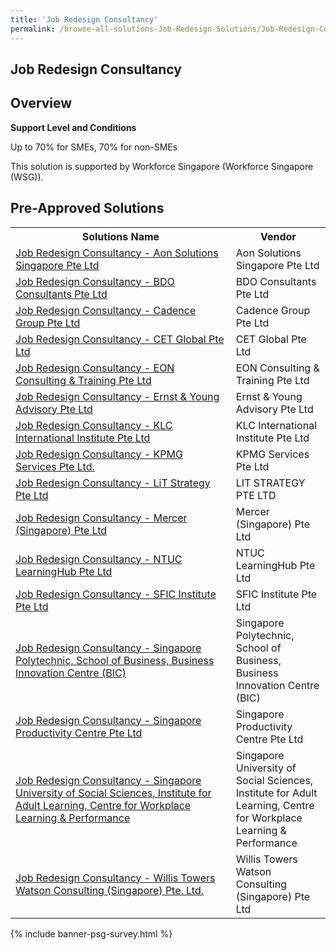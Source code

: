 ```yaml
---
title: 'Job Redesign Consultancy'
permalink: /browse-all-solutions-Job-Redesign-Solutions/Job-Redesign-Consultancy
---
```


## Job Redesign Consultancy
## Overview

**Support Level and Conditions**

Up to 70% for SMEs, 70% for non-SMEs

This solution is supported by Workforce Singapore (Workforce Singapore (WSG)).

## Pre-Approved Solutions

<table>
<tr>
<th style='width: auto;'><b>Solutions Name</b></th>
<th style='width: 30%;'><b>Vendor</b></th>
</tr>
<tr>
<td><a href='/productivity-solutions-grant/solutionrepo/solution139' target='_blank'>Job Redesign Consultancy - Aon Solutions Singapore Pte Ltd</a><br></td>
<td>Aon Solutions Singapore Pte Ltd</td>
</tr>
<tr>
<td><a href='/productivity-solutions-grant/solutionrepo/solution186' target='_blank'>Job Redesign Consultancy - BDO Consultants Pte Ltd</a><br></td>
<td>BDO Consultants Pte Ltd</td>
</tr>
<tr>
<td><a href='/productivity-solutions-grant/solutionrepo/solution238' target='_blank'>Job Redesign Consultancy - Cadence Group Pte Ltd</a><br></td>
<td>Cadence Group Pte Ltd</td>
</tr>
<tr>
<td><a href='/productivity-solutions-grant/solutionrepo/solution253' target='_blank'>Job Redesign Consultancy - CET Global Pte Ltd </a><br></td>
<td>CET Global Pte Ltd </td>
</tr>
<tr>
<td><a href='/productivity-solutions-grant/solutionrepo/solution408' target='_blank'>Job Redesign Consultancy - EON Consulting & Training Pte Ltd</a><br></td>
<td>EON Consulting & Training Pte Ltd</td>
</tr>
<tr>
<td><a href='/productivity-solutions-grant/solutionrepo/solution416' target='_blank'>Job Redesign Consultancy - Ernst & Young Advisory Pte Ltd</a><br></td>
<td>Ernst & Young Advisory Pte Ltd </td>
</tr>
<tr>
<td><a href='/productivity-solutions-grant/solutionrepo/solution596' target='_blank'>Job Redesign Consultancy - KLC International Institute Pte Ltd</a><br></td>
<td>KLC International Institute Pte Ltd</td>
</tr>
<tr>
<td><a href='/productivity-solutions-grant/solutionrepo/solution602' target='_blank'>Job Redesign Consultancy - KPMG Services Pte Ltd.</a><br></td>
<td>KPMG Services Pte Ltd</td>
</tr>
<tr>
<td><a href='/productivity-solutions-grant/solutionrepo/solution609' target='_blank'>Job Redesign Consultancy - LiT Strategy Pte Ltd</a><br></td>
<td>LIT STRATEGY PTE LTD</td>
</tr>
<tr>
<td><a href='/productivity-solutions-grant/solutionrepo/solution643' target='_blank'>Job Redesign Consultancy - Mercer (Singapore) Pte Ltd</a><br></td>
<td>Mercer (Singapore) Pte Ltd</td>
</tr>
<tr>
<td><a href='/productivity-solutions-grant/solutionrepo/solution717' target='_blank'>Job Redesign Consultancy - NTUC LearningHub Pte Ltd</a><br></td>
<td>NTUC LearningHub Pte Ltd</td>
</tr>
<tr>
<td><a href='/productivity-solutions-grant/solutionrepo/solution868' target='_blank'>Job Redesign Consultancy - SFIC Institute Pte Ltd</a><br></td>
<td>SFIC Institute Pte Ltd</td>
</tr>
<tr>
<td><a href='/productivity-solutions-grant/solutionrepo/solution874' target='_blank'>Job Redesign Consultancy - Singapore Polytechnic, School of Business, Business Innovation Centre (BIC)</a><br></td>
<td>Singapore Polytechnic, School of Business, Business Innovation Centre (BIC)</td>
</tr>
<tr>
<td><a href='/productivity-solutions-grant/solutionrepo/solution875' target='_blank'>Job Redesign Consultancy - Singapore Productivity Centre Pte Ltd</a><br></td>
<td>Singapore Productivity Centre Pte Ltd</td>
</tr>
<tr>
<td><a href='/productivity-solutions-grant/solutionrepo/solution886' target='_blank'>Job Redesign Consultancy - Singapore University of Social Sciences, Institute for Adult Learning, Centre for Workplace Learning & Performance</a><br></td>
<td>Singapore University of Social Sciences, Institute for Adult Learning, Centre for Workplace Learning & Performance</td>
</tr>
<tr>
<td><a href='/productivity-solutions-grant/solutionrepo/solution1069' target='_blank'>Job Redesign Consultancy - Willis Towers Watson Consulting (Singapore) Pte. Ltd. </a><br></td>
<td>Willis Towers Watson Consulting (Singapore) Pte Ltd</td>
</tr>
</table>

{% include banner-psg-survey.html %}
